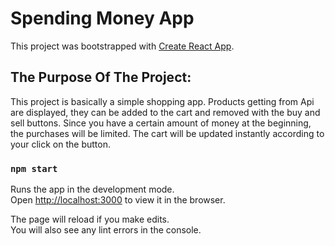# Spending Money App

This project was bootstrapped with [Create React App](https://github.com/facebook/create-react-app).

## The Purpose Of The Project:

This project is basically a simple shopping app. Products getting from Api are displayed, they can be added to the cart and removed with the buy and sell buttons. Since you have a certain amount of money at the beginning, the purchases will be limited. The cart will be updated instantly according to your click on the button.

### `npm start`

Runs the app in the development mode.\
Open [http://localhost:3000](http://localhost:3000) to view it in the browser.

The page will reload if you make edits.\
You will also see any lint errors in the console.

